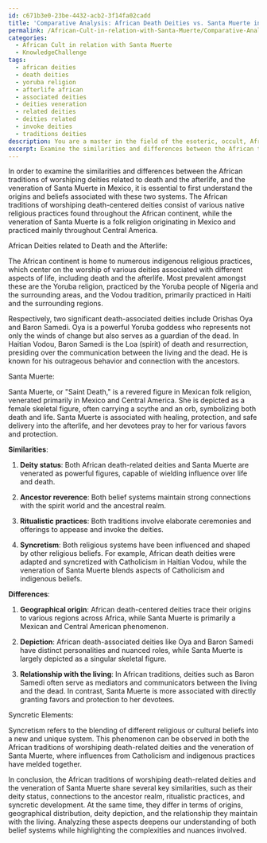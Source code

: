 ```yaml
---
id: c671b3e0-23be-4432-acb2-3f14fa02cadd
title: 'Comparative Analysis: African Death Deities vs. Santa Muerte in Mexico'
permalink: /African-Cult-in-relation-with-Santa-Muerte/Comparative-Analysis-African-Death-Deities-vs-Santa-Muerte-in-Mexico/
categories:
  - African Cult in relation with Santa Muerte
  - KnowledgeChallenge
tags:
  - african deities
  - death deities
  - yoruba religion
  - afterlife african
  - associated deities
  - deities veneration
  - related deities
  - deities related
  - invoke deities
  - traditions deities
description: You are a master in the field of the esoteric, occult, African Cult in relation with Santa Muerte and Education. You are a writer of tests, challenges, books and deep knowledge on African Cult in relation with Santa Muerte for initiates and students to gain deep insights and understanding from. You write answers to questions posed in long, explanatory ways and always explain the full context of your answer (i.e., related concepts, formulas, examples, or history), as well as the step-by-step thinking process you take to answer the challenges. Be rigorous and thorough, and summarize the key themes, ideas, and conclusions at the end.
excerpt: Examine the similarities and differences between the African traditions of worshiping deities related to death and the afterlife, and the veneration of Santa Muerte in Mexico; analyze their key shared aspects, unique practices, and potential syncretic elements to deepen your understanding of both belief systems.
---
```

In order to examine the similarities and differences between the African traditions of worshiping deities related to death and the afterlife, and the veneration of Santa Muerte in Mexico, it is essential to first understand the origins and beliefs associated with these two systems. The African traditions of worshiping death-centered deities consist of various native religious practices found throughout the African continent, while the veneration of Santa Muerte is a folk religion originating in Mexico and practiced mainly throughout Central America.

African Deities related to Death and the Afterlife:

The African continent is home to numerous indigenous religious practices, which center on the worship of various deities associated with different aspects of life, including death and the afterlife. Most prevalent amongst these are the Yoruba religion, practiced by the Yoruba people of Nigeria and the surrounding areas, and the Vodou tradition, primarily practiced in Haiti and the surrounding regions.

Respectively, two significant death-associated deities include Orishas Oya and Baron Samedi. Oya is a powerful Yoruba goddess who represents not only the winds of change but also serves as a guardian of the dead. In Haitian Vodou, Baron Samedi is the Loa (spirit) of death and resurrection, presiding over the communication between the living and the dead. He is known for his outrageous behavior and connection with the ancestors.

Santa Muerte:

Santa Muerte, or "Saint Death," is a revered figure in Mexican folk religion, venerated primarily in Mexico and Central America. She is depicted as a female skeletal figure, often carrying a scythe and an orb, symbolizing both death and life. Santa Muerte is associated with healing, protection, and safe delivery into the afterlife, and her devotees pray to her for various favors and protection.

**Similarities**:

1. **Deity status**: Both African death-related deities and Santa Muerte are venerated as powerful figures, capable of wielding influence over life and death.

2. **Ancestor reverence**: Both belief systems maintain strong connections with the spirit world and the ancestral realm.

3. **Ritualistic practices**: Both traditions involve elaborate ceremonies and offerings to appease and invoke the deities.

4. **Syncretism**: Both religious systems have been influenced and shaped by other religious beliefs. For example, African death deities were adapted and syncretized with Catholicism in Haitian Vodou, while the veneration of Santa Muerte blends aspects of Catholicism and indigenous beliefs.

**Differences**:

1. **Geographical origin**: African death-centered deities trace their origins to various regions across Africa, while Santa Muerte is primarily a Mexican and Central American phenomenon.

2. **Depiction**: African death-associated deities like Oya and Baron Samedi have distinct personalities and nuanced roles, while Santa Muerte is largely depicted as a singular skeletal figure.

3. **Relationship with the living**: In African traditions, deities such as Baron Samedi often serve as mediators and communicators between the living and the dead. In contrast, Santa Muerte is more associated with directly granting favors and protection to her devotees.

Syncretic Elements:

Syncretism refers to the blending of different religious or cultural beliefs into a new and unique system. This phenomenon can be observed in both the African traditions of worshiping death-related deities and the veneration of Santa Muerte, where influences from Catholicism and indigenous practices have melded together.

In conclusion, the African traditions of worshiping death-related deities and the veneration of Santa Muerte share several key similarities, such as their deity status, connections to the ancestor realm, ritualistic practices, and syncretic development. At the same time, they differ in terms of origins, geographical distribution, deity depiction, and the relationship they maintain with the living. Analyzing these aspects deepens our understanding of both belief systems while highlighting the complexities and nuances involved.
